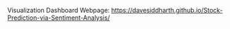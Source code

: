 Visualization Dashboard Webpage: https://davesiddharth.github.io/Stock-Prediction-via-Sentiment-Analysis/
